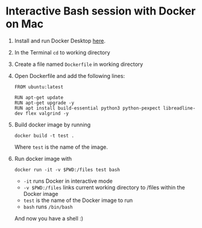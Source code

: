 # Interactive Bash session with Docker on Mac

1. Install and run Docker Desktop [here](https://docs.docker.com/docker-for-mac/install/).

2. In the Terminal `cd` to working directory

3. Create a file named `Dockerfile` in working directory

4. Open Dockerfile and add the following lines:

   ```
   FROM ubuntu:latest

   RUN apt-get update
   RUN apt-get upgrade -y
   RUN apt install build-essential python3 python-pexpect libreadline-dev flex valgrind -y
   ```
   
5. Build docker image by running

   ```
   docker build -t test .
   ```
   Where `test` is the name of the image.

6. Run docker image with

   ```
   docker run -it -v $PWD:/files test bash
   ```
   
   * `-it` runs Docker in interactive mode
   * `-v $PWD:/files` links current working directory to /files within the Docker image
   * `test` is the name of the Docker image to run
   * `bash` runs `/bin/bash`
   
   And now you have a shell :)
